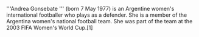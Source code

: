 '''Andrea Gonsebate ''' (born 7 May 1977) is an Argentine women's international footballer who plays as a defender. She is a member of the Argentina women's national football team. She was part of the team at the 2003 FIFA Women's World Cup.[1]
